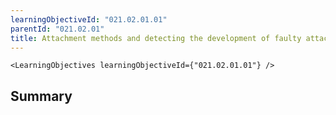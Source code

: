 ```yaml
---
learningObjectiveId: "021.02.01.01"
parentId: "021.02.01"
title: Attachment methods and detecting the development of faulty attachments
---
```


```tsx eval
<LearningObjectives learningObjectiveId={"021.02.01.01"} />
```

## Summary
